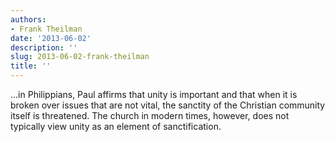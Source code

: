```yaml
---
authors:
- Frank Theilman
date: '2013-06-02'
description: ''
slug: 2013-06-02-frank-theilman
title: ''
---
```

...in Philippians, Paul affirms that unity is important and that when it is broken over issues that are not vital, the sanctity of the Christian community itself is threatened. The church in modern times, however, does not typically view unity as an element of sanctification.



